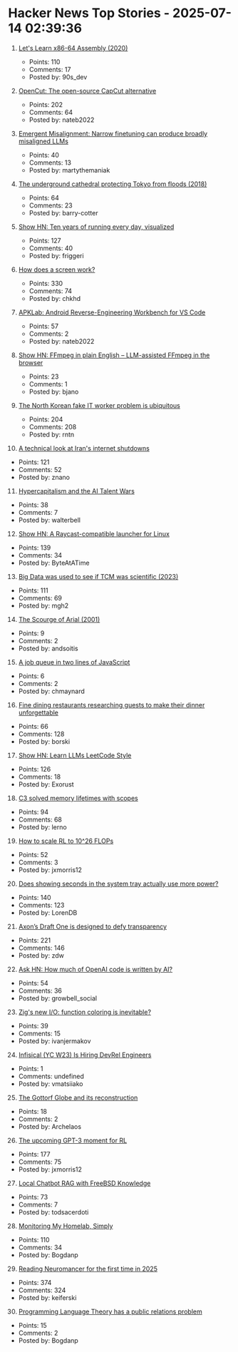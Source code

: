 # Hacker News Top Stories - 2025-07-14 02:39:36

1. [Let's Learn x86-64 Assembly (2020)](https://gpfault.net/posts/asm-tut-0.txt.html)
   - Points: 110
   - Comments: 17
   - Posted by: 90s_dev

2. [OpenCut: The open-source CapCut alternative](https://github.com/OpenCut-app/OpenCut)
   - Points: 202
   - Comments: 64
   - Posted by: nateb2022

3. [Emergent Misalignment: Narrow finetuning can produce broadly misaligned LLMs](https://arxiv.org/abs/2502.17424)
   - Points: 40
   - Comments: 13
   - Posted by: martythemaniak

4. [The underground cathedral protecting Tokyo from floods (2018)](https://www.bbc.com/future/article/20181129-the-underground-cathedral-protecting-tokyo-from-floods)
   - Points: 64
   - Comments: 23
   - Posted by: barry-cotter

5. [Show HN: Ten years of running every day, visualized](https://nodaysoff.run)
   - Points: 127
   - Comments: 40
   - Posted by: friggeri

6. [How does a screen work?](https://www.makingsoftware.com/chapters/how-a-screen-works)
   - Points: 330
   - Comments: 74
   - Posted by: chkhd

7. [APKLab: Android Reverse-Engineering Workbench for VS Code](https://github.com/APKLab/APKLab)
   - Points: 57
   - Comments: 2
   - Posted by: nateb2022

8. [Show HN: FFmpeg in plain English – LLM-assisted FFmpeg in the browser](https://vidmix.app/ffmpeg-in-plain-english/)
   - Points: 23
   - Comments: 1
   - Posted by: bjano

9. [The North Korean fake IT worker problem is ubiquitous](https://www.theregister.com/2025/07/13/fake_it_worker_problem/)
   - Points: 204
   - Comments: 208
   - Posted by: rntn

10. [A technical look at Iran's internet shutdowns](https://zola.ink/blog/posts/a-technical-look-at-irans-internet-shutdown)
   - Points: 121
   - Comments: 52
   - Posted by: znano

11. [Hypercapitalism and the AI Talent Wars](https://blog.johnluttig.com/p/hypercapitalism-and-the-ai-talent)
   - Points: 38
   - Comments: 7
   - Posted by: walterbell

12. [Show HN: A Raycast-compatible launcher for Linux](https://github.com/ByteAtATime/raycast-linux)
   - Points: 139
   - Comments: 34
   - Posted by: ByteAtATime

13. [Big Data was used to see if TCM was scientific (2023)](https://www.mcgill.ca/oss/article/medical-critical-thinking-health-and-nutrition/no-traditional-chinese-medicine-has-not-been-vindicated-science)
   - Points: 111
   - Comments: 69
   - Posted by: mgh2

14. [The Scourge of Arial (2001)](https://www.marksimonson.com/notebook/view/the-scourge-of-arial/)
   - Points: 9
   - Comments: 2
   - Posted by: andsoitis

15. [A job queue in two lines of JavaScript](https://jameshfisher.com/2025/07/07/a-job-queue-in-two-lines-of-js/)
   - Points: 6
   - Comments: 2
   - Posted by: chmaynard

16. [Fine dining restaurants researching guests to make their dinner unforgettable](https://www.sfgate.com/food/article/data-deep-dives-bay-area-fine-dining-restaurants-20404434.php)
   - Points: 66
   - Comments: 128
   - Posted by: borski

17. [Show HN: Learn LLMs LeetCode Style](https://github.com/Exorust/TorchLeet)
   - Points: 126
   - Comments: 18
   - Posted by: Exorust

18. [C3 solved memory lifetimes with scopes](https://c3-lang.org/blog/forget-borrow-checkers-c3-solved-memory-lifetimes-with-scopes/)
   - Points: 94
   - Comments: 68
   - Posted by: lerno

19. [How to scale RL to 10^26 FLOPs](https://blog.jxmo.io/p/how-to-scale-rl-to-1026-flops)
   - Points: 52
   - Comments: 3
   - Posted by: jxmorris12

20. [Does showing seconds in the system tray actually use more power?](https://www.lttlabs.com/blog/2025/07/11/does-showing-seconds-in-the-system-tray-actually-use-more-power)
   - Points: 140
   - Comments: 123
   - Posted by: LorenDB

21. [Axon’s Draft One is designed to defy transparency](https://www.eff.org/deeplinks/2025/07/axons-draft-one-designed-defy-transparency)
   - Points: 221
   - Comments: 146
   - Posted by: zdw

22. [Ask HN: How much of OpenAI code is written by AI?](undefined)
   - Points: 54
   - Comments: 36
   - Posted by: growbell_social

23. [Zig's new I/O: function coloring is inevitable?](https://blog.ivnj.org/post/function-coloring-is-inevitable)
   - Points: 39
   - Comments: 15
   - Posted by: ivanjermakov

24. [Infisical (YC W23) Is Hiring DevRel Engineers](https://www.ycombinator.com/companies/infisical/jobs/qCrLiJb-developer-relations)
   - Points: 1
   - Comments: undefined
   - Posted by: vmatsiiako

25. [The Gottorf Globe and its reconstruction](https://gottorfer-globus.de/en/the-gottorf-globe)
   - Points: 18
   - Comments: 2
   - Posted by: Archelaos

26. [The upcoming GPT-3 moment for RL](https://www.mechanize.work/blog/the-upcoming-gpt-3-moment-for-rl/)
   - Points: 177
   - Comments: 75
   - Posted by: jxmorris12

27. [Local Chatbot RAG with FreeBSD Knowledge](https://hackacad.net/post/2025-07-12-local-chatbot-rag-with-freebsd-knowledge/)
   - Points: 73
   - Comments: 7
   - Posted by: todsacerdoti

28. [Monitoring My Homelab, Simply](https://b.tuxes.uk/simple-homelab-monitoring.html)
   - Points: 110
   - Comments: 34
   - Posted by: Bogdanp

29. [Reading Neuromancer for the first time in 2025](https://mbh4h.substack.com/p/neuromancer-2025-review-william-gibson)
   - Points: 374
   - Comments: 324
   - Posted by: keiferski

30. [Programming Language Theory has a public relations problem](https://happyfellow.bearblog.dev/programming-language-theory-has-a-public-relations-problem/)
   - Points: 15
   - Comments: 2
   - Posted by: Bogdanp

